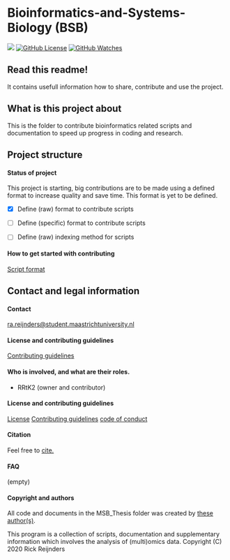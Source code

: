 # Bioinformatics-and-Systems-Biology (BSB)
![](https://img.shields.io/badge/Status-Setting_up-red?style=flat-square)
[![GitHub License](https://img.shields.io/github/license/Rrtk2/bioinformatics-and-systems-biology)](https://github.com/Rrtk2/bioinformatics-and-systems-biology/blob/master/LICENSE.md) [![GitHub Watches](https://img.shields.io/github/watchers/Rrtk2/bioinformatics-and-systems-biology.svg?style=social&label=Watch&maxAge=2592000)](https://github.com/Rrtk2/bioinformatics-and-systems-biology/watchers)

## Read this readme!
It contains usefull information how to share, contribute and use the project.

## What is this project about
This is the folder to contribute bioinformatics related scripts and documentation to speed up progress in coding and research.

## Project structure
#### Status of project
This project is starting, big contributions are to be made using a defined format to increase quality and save time.
This format is yet to be defined.

- [x] Define (raw) format to contribute scripts
- [ ] Define (specific) format to contribute scripts
- [ ] Define (raw) indexing method for scripts


#### How to get started with contributing
[Script format](./Script-essentials/Script-format.md)


## Contact and legal information
#### Contact
ra.reijnders@student.maastrichtuniversity.nl

#### License and contributing guidelines
[Contributing guidelines](/CONTRIBUTING.md) 

#### Who is involved, and what are their roles.
- RRtK2 (owner and contributor)

#### License and contributing guidelines
[License](/LICENSE.md) 
[Contributing guidelines](/CONTRIBUTING.md) 
[code of conduct](/CODE_OF_CONDUCT.md) 

#### Citation
Feel free to [cite.](/CITATION.cff) 

#### FAQ
(empty)

#### Copyright and authors
All code and documents in the MSB_Thesis folder was created by [these author(s)](/AUTHORS.md).

This program is a collection of scripts, documentation and supplementary information which involves the analysis of (multi)omics data.
Copyright (C) 2020  Rick Reijnders
